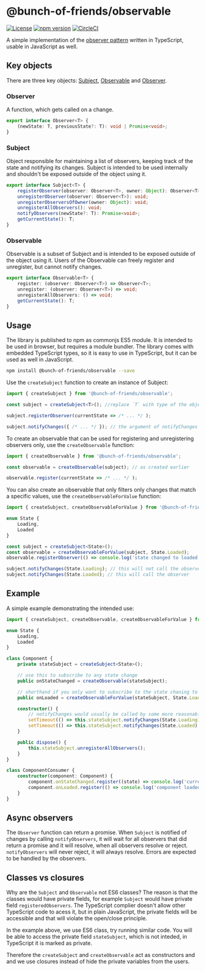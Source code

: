 # @bunch-of-friends/observable

[![License](https://img.shields.io/github/license/mashape/apistatus.svg?style=flat-square)](https://github.com/bunch-of-friends/lerna-typescript-jest-boilerplate/blob/master/LICENSE)
[![npm version](https://badge.fury.io/js/%40bunch-of-friends%2Fobservable.svg)](https://badge.fury.io/js/%40bunch-of-friends%2Fobservable)
[![CircleCI](https://circleci.com/gh/bunch-of-friends/observable.svg?style=svg)](https://circleci.com/gh/bunch-of-friends/observable)

A simple implementation of the [observer pattern](https://en.wikipedia.org/wiki/Observer_pattern) written in TypeScript, usable in JavaScript as well.

## Key objects
There are three key objects: [Subject](https://github.com/bunch-of-friends/observable/blob/master/src/subject.ts), [Observable](https://github.com/bunch-of-friends/observable/blob/master/src/observable.ts) and [Observer](https://github.com/bunch-of-friends/observable/blob/master/src/observer.ts).

### Observer
A function, which gets called on a change.
```ts
export interface Observer<T> {
    (newState: T, previousState?: T): void | Promise<void>;
}
```

### Subject
Object responsible for maintaining a list of observers, keeping track of the state and notifying its changes.
Subject is intended to be used internally and shouldn't be exposed outside of the object using it.
```ts
export interface Subject<T> {
    registerObserver(observer: Observer<T>, owner: Object): Observer<T>;
    unregisterObserver(observer: Observer<T>): void;
    unregisterObserversOfOwner(owner: Object): void;
    unregisterAllObservers(): void;
    notifyObservers(newState?: T): Promise<void>;
    getCurrentState(): T;
}
```

### Observable
Observable is a subset of Subject and is intended to be exposed outside of the object using it. Users of the Observable can freely register and unregister, but cannot notify changes.
```ts
export interface Observable<T> {
    register: (observer: Observer<T>) => Observer<T>;
    unregister: (observer: Observer<T>) => void;
    unregisterAllObservers: () => void;
    getCurrentState(): T;
}
```

## Usage
The library is published to npm as commonjs ES5 module. It is intended to be used in browser, but requires a module bundler.
The library comes with embedded TypeScript types, so it is easy to use in TypeScript, but it can be used as well in JavaScript.

```bash
npm install @bunch-of-friends/observable --save
```

Use the `createSubject` function to create an instance of Subject:
```ts
import { createSubject } from '@bunch-of-friends/observable';

const subject = createSubject<T>(); //replace `T` with type of the object that the observers will be notified with

subject.registerObserver(currentState => /* ... */ );

subject.notifyChanges({ /* ... */ }); // the argument of notifyChanges is of type `T`
```

To create an observable that can be used for registering and unregistering observers only, use the `createObservable` function:
```ts
import { createObservable } from '@bunch-of-friends/observable';

const observable = createObservable(subject); // as created earlier

observable.register(currentState => /* ... */ );
```

You can also create an observable that only filters only changes that match a specific values, use the `createObservableForValue` function:
```ts
import { createSubject, createObservableForValue } from '@bunch-of-friends/observable';

enum State {
    Loading,
    Loaded
}

const subject = createSubject<State>();
const observable = createObservableForValue(subject, State.Loaded);
observable.registerObserver(() => console.log('state changed to loaded'))

subject.notifyChanges(State.Loading); // this will not call the observer
subject.notifyChanges(State.Loaded); // this will call the observer

```

## Example
A simple example demonstrating the intended use:
```ts
import { createSubject, createObservable, createObservableForValue } from '@bunch-of-friends/observable';

enum State {
    Loading,
    Loaded
}

class Component {
    private stateSubject = createSubject<State>();

    // use this to subscribe to any state change
    public onStateChanged = createObservable(stateSubject);

    // shorthand if you only want to subscribe to the state chaning to Stopped
    public onLoaded = createObservableForValue(stateSubject, State.Loaded);

    constructor() {
        // notifyChanges would usually be called by some more reasonable code
        setTimeout(() => this.stateSubject.notifyChanges(State.Loading), 1000);
        setTimeout(() => this.stateSubject.notifyChanges(State.Loaded), 2000);
    }

    public dispose() {
        this.stateSubject.unregisterAllObservers();
    }
}

class ComponentConsumer {
    constructor(component: Component) {
        component.onStateChanged.register((state) => console.log('current state is: ' + state));
        component.onLoaded.register(() => console.log('component loaded'));
    }
}
```

## Async observers
The `Observer` function can return a promise. When `Subject` is notified of changes by calling `notifyObservers`, it will wait for all observers that did return a promise and it will resolve, when all observers resolve or reject. `notifyObservers` will never reject, it will always resolve. Errors are expected to be handled by the observers.

## Classes vs closures
Why are the `Subject` and `Observable` not ES6 classes?
The reason is that the classes would have private fields, for example `Subject` would have private field `registeredObservers`. The TypeScript complier doesn't allow other TypeScript code to acess it, but in plain JavaScript, the private fields will be accessible and that will violate the open/close principle.

In the example above, we use ES6 class, try running similar code. You will be able to access the private field `stateSubject`, which is not inteded, in TypeScript it is marked as private.

Therefore the `createSubject` and `createObservable` act as constructors and and we use closures instead of hide the private variables from the users.
